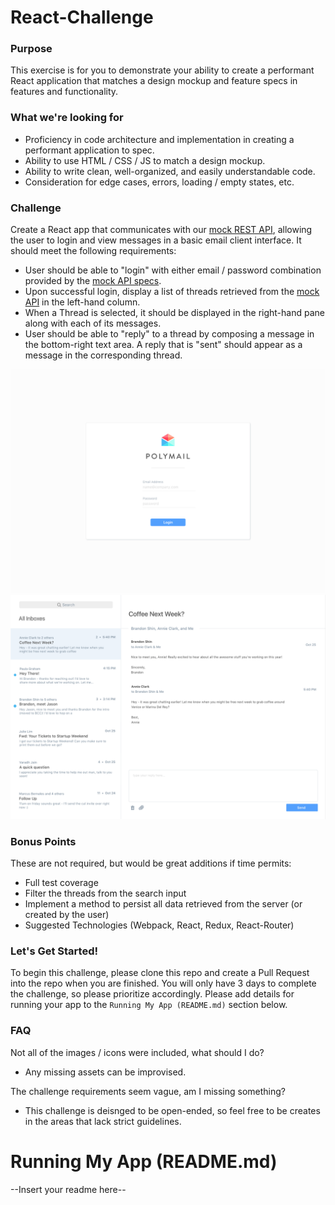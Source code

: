# React-Challenge

### Purpose

This exercise is for you to demonstrate your ability to create a performant React application that matches a design mockup and feature specs in features and functionality.

### What we're looking for

* Proficiency in code architecture and implementation in creating a performant application to spec.
* Ability to use HTML / CSS / JS to match a design mockup.
* Ability to write clean, well-organized, and easily understandable code.
* Consideration for edge cases, errors, loading / empty states, etc.

### Challenge

Create a React app that communicates with our [mock REST API](https://github.com/polymail/phony), allowing the user to login and view messages in a basic email client interface. It should meet the following requirements:

* User should be able to "login" with either email / password combination provided by the [mock API specs](https://github.com/polymail/phony).
* Upon successful login, display a list of threads retrieved from the [mock API](https://github.com/polymail/phony) in the left-hand column.
* When a Thread is selected, it should be displayed in the right-hand pane along with each of its messages.
* User should be able to "reply" to a thread by composing a message in the bottom-right text area. A reply that is "sent" should appear as a message in the corresponding thread.

![Login](/Login.png)
![Main](/Main.png)

### Bonus Points

These are not required, but would be great additions if time permits:

* Full test coverage
* Filter the threads from the search input
* Implement a method to persist all data retrieved from the server (or created by the user)
* Suggested Technologies (Webpack, React, Redux, React-Router)

### Let's Get Started!

To begin this challenge, please clone this repo and create a Pull Request into the repo when you are finished. You will only have 3 days to complete the challenge, so please prioritize accordingly. Please add details for running your app to the `Running My App (README.md)` section below.

### FAQ

Not all of the images / icons were included, what should I do?
* Any missing assets can be improvised.

The challenge requirements seem vague, am I missing something?
* This challenge is deisnged to be open-ended, so feel free to be creates in the areas that lack strict guidelines.

# Running My App (README.md)

--Insert your readme here--
